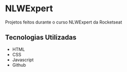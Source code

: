 # NLWExpert
Projetos feitos durante o curso NLWExpert da Rocketseat

## Tecnologias Utilizadas
 
- HTML
- CSS
- Javascript
- Github
